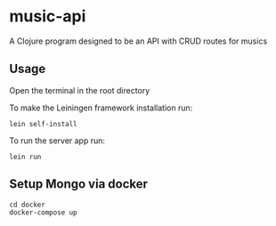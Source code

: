 # music-api

A Clojure program designed to be an API with CRUD routes for musics

## Usage

Open the terminal in the root directory

To make the Leiningen framework installation run:
```
lein self-install
```
To run the server app run:
```
lein run
```

## Setup Mongo via docker
    cd docker
    docker-compose up
